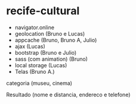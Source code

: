 # recife-cultural

- navigator.online
- geolocation (Bruno e Lucas)
- appcache (Bruno, Bruno A, Julio)
- ajax (Lucas)
- bootstrap (Bruno e Julio)
- sass (com animation) (Bruno)
- local storage (Lucas)
- Telas (Bruno A.)

categoria (museu, cinema)

Resultado (nome e distancia, endereco e telefone) 
